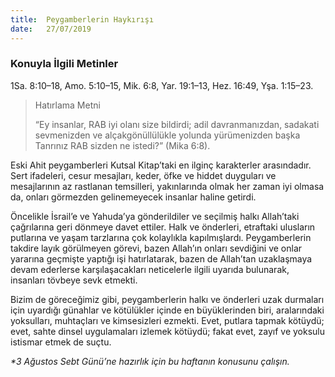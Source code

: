 ```yaml
---
title:  Peygamberlerin Haykırışı
date:   27/07/2019
---
```


### Konuyla İlgili Metinler
1Sa. 8:10–18, Amo. 5:10–15, Mik. 6:8, Yar. 19:1–13, Hez. 16:49, Yşa. 1:15–23.

> <p>Hatırlama Metni</p>
> “Ey insanlar, RAB iyi olanı size bildirdi; adil davranmanızdan, sadakati sevmenizden ve alçakgönüllülükle yolunda yürümenizden başka Tanrınız RAB sizden ne istedi?” (Mika 6:8).

Eski Ahit peygamberleri Kutsal Kitap’taki en ilginç karakterler arasındadır. Sert ifadeleri, cesur mesajları, keder, öfke ve hiddet duyguları ve mesajlarının az rastlanan temsilleri, yakınlarında olmak her zaman iyi olmasa da, onları görmezden gelinemeyecek insanlar haline getirdi.

Öncelikle İsrail’e ve Yahuda’ya gönderildiler ve seçilmiş halkı Allah’taki çağrılarına geri dönmeye davet ettiler. Halk ve önderleri, etraftaki ulusların putlarına ve yaşam tarzlarına çok kolaylıkla kapılmışlardı. Peygamberlerin takdire layık görülmeyen görevi, bazen Allah’ın onları sevdiğini ve onlar yararına geçmişte yaptığı işi hatırlatarak, bazen de Allah’tan uzaklaşmaya devam ederlerse karşılaşacakları neticelerle ilgili uyarıda bulunarak, insanları tövbeye sevk etmekti.

Bizim de göreceğimiz gibi, peygamberlerin halkı ve önderleri uzak durmaları için uyardığı günahlar ve kötülükler içinde en büyüklerinden biri, aralarındaki yoksulları, muhtaçları ve kimsesizleri ezmekti. Evet, putlara tapmak kötüydü; evet, sahte dinsel uygulamaları izlemek kötüydü; fakat evet, zayıf ve yoksulu istismar etmek de suçtu.

_*3 Ağustos Sebt Günü’ne hazırlık için bu haftanın konusunu çalışın._